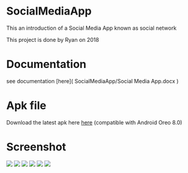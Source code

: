 # SocialMediaApp

This an introduction of a Social Media App known as social network

This project is done by Ryan on 2018

# Documentation
see documentation [here](
        SocialMediaApp/Social Media App.docx
      )

# Apk file 
Download the latest apk here [here](socialnetwork.apk) (compatible with Android Oreo 8.0)

# Screenshot

![](https://i.imgur.com/sIDf9VT.jpg)
![](https://i.imgur.com/wbVnJc0.jpg)
![](https://i.imgur.com/xSYFCJc.jpg)
![](https://i.imgur.com/nx00jbh.jpg)
![](https://i.imgur.com/FTIacTm.jpg)
![](https://i.imgur.com/WhdWSwx.jpg)


